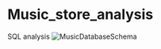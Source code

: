 # Music_store_analysis
SQL analysis
![MusicDatabaseSchema](https://github.com/user-attachments/assets/a8c6dff6-9d31-4b70-b64b-64235187bc26)

